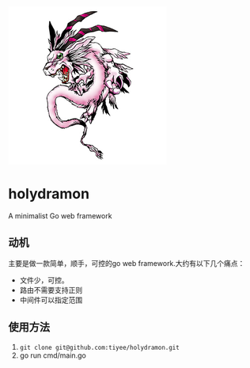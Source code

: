 ![Holydramon](./holydramon.jpg)

# holydramon

A minimalist Go web framework



## 动机

主要是做一款简单，顺手，可控的go web framework.大约有以下几个痛点：

- 文件少，可控。
- 路由不需要支持正则
- 中间件可以指定范围



## 使用方法

1. `git clone git@github.com:tiyee/holydramon.git`
2. go run cmd/main.go
